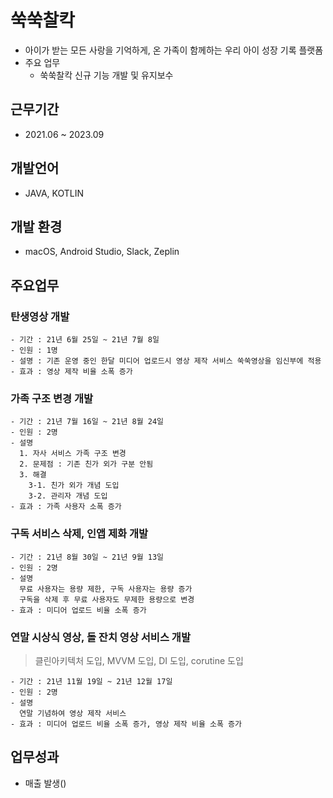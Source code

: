 # 쑥쑥찰칵
- 아이가 받는 모든 사랑을 기억하게, 온 가족이 함께하는 우리 아이 성장 기록 플랫폼
- 주요 업무
  - 쑥쑥찰칵 신규 기능 개발 및 유지보수

## 근무기간
- 2021.06 ~ 2023.09

## 개발언어
- JAVA, KOTLIN

## 개발 환경
- macOS, Android Studio, Slack, Zeplin

## 주요업무
  ### 탄생영상 개발
    - 기간 : 21년 6월 25일 ~ 21년 7월 8일
    - 인원 : 1명
    - 설명 : 기존 운영 중인 한달 미디어 업로드시 영상 제작 서비스 쑥쑥영상을 임신부에 적용  
    - 효과 : 영상 제작 비율 소폭 증가

  ### 가족 구조 변경 개발
    - 기간 : 21년 7월 16일 ~ 21년 8월 24일
    - 인원 : 2명 
    - 설명 
      1. 자사 서비스 가족 구조 변경
      2. 문제점 : 기존 친가 외가 구분 안됨
      3. 해결
        3-1. 친가 외가 개념 도입
        3-2. 관리자 개념 도입
    - 효과 : 가족 사용자 소폭 증가
    
### 구독 서비스 삭제, 인앱 제화 개발
    - 기간 : 21년 8월 30일 ~ 21년 9월 13일
    - 인원 : 2명 
    - 설명 
      무료 사용자는 용량 제한, 구독 사용자는 용량 증가
      구독을 삭제 후 무료 사용자도 무제한 용량으로 변경
    - 효과 : 미디어 업로드 비율 소폭 증가

### 연말 시상식 영상, 돌 잔치 영상 서비스 개발
> 클린아키텍처 도입, MVVM 도입, DI 도입, corutine 도입

    - 기간 : 21년 11월 19일 ~ 21년 12월 17일
    - 인원 : 2명 
    - 설명 
      연말 기념하여 영상 제작 서비스
    - 효과 : 미디어 업로드 비율 소폭 증가, 영상 제작 비율 소폭 증가


## 업무성과
 - 매출 발생()
